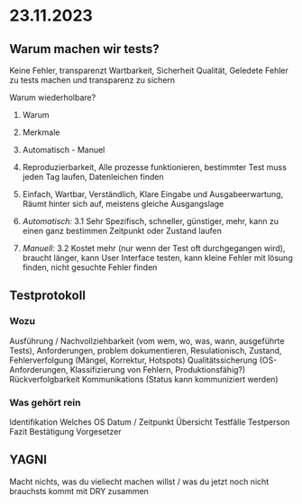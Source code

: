 # 23.11.2023
## Warum machen wir tests?
Keine Fehler, transparenzt
Wartbarkeit, Sicherheit
Qualität, Geledete Fehler zu tests machen und transparenz zu sichern

Warum wiederholbare?
1. Warum
2. Merkmale
3. Automatisch - Manuel

1. Reproduzierbarkeit, Alle prozesse funktionieren, bestimmter Test muss jeden Tag laufen, Datenleichen finden
2. Einfach, Wartbar, Verständlich, Klare Eingabe und Ausgabeerwartung, Räumt hinter sich auf, meistens gleiche Ausgangslage
3. _Automatisch:_
3.1 Sehr Spezifisch, schneller, günstiger, mehr, kann zu einen ganz bestimmen Zeitpunkt oder Zustand laufen
3. _Manuell:_
3.2 Kostet mehr (nur wenn der Test oft durchgegangen wird), braucht länger, kann User Interface testen, kann kleine Fehler mit lösung finden, nicht gesuchte Fehler finden

## Testprotokoll
### Wozu
Ausführung / Nachvollziehbarkeit (vom wem, wo, was, wann, ausgeführte Tests), Anforderungen, problem dokumentieren, Resulationisch, Zustand, 
Fehlerverfolgung (Mängel, Korrektur, Hotspots)
Qualitätssicherung (OS-Anforderungen, Klassifizierung von Fehlern, Produktionsfähig?)
Rückverfolgbarkeit
Kommunikations (Status kann kommuniziert werden)

### Was gehört rein
Identifikation
Welches OS
Datum / Zeitpunkt
Übersicht Testfälle
Testperson
Fazit
Bestätigung Vorgesetzer

## YAGNI
Macht nichts, was du vieliecht machen willst / was du jetzt noch nicht brauchsts
kommt mit DRY zusammen